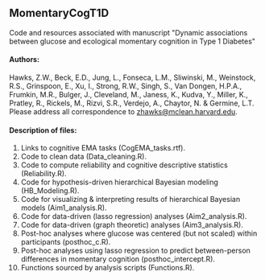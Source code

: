 ## MomentaryCogT1D
Code and resources associated with manuscript "Dynamic associations between glucose and ecological momentary cognition in Type 1 Diabetes" 

#### Authors:  

Hawks, Z.W., Beck, E.D., Jung, L., Fonseca, L.M., Sliwinski, M., Weinstock, R.S., Grinspoon, E., Xu, I., Strong, R.W., Singh, S., Van Dongen, H.P.A., Frumkin, M.R., Bulger, J., Cleveland, M., Janess, K., Kudva, Y., Miller, K., Pratley, R., Rickels, M., Rizvi, S.R., Verdejo, A., Chaytor, N. & Germine, L.T. Please address all correspondence to zhawks@mclean.harvard.edu.

#### Description of files:

1. Links to cognitive EMA tasks (CogEMA_tasks.rtf).  
2. Code to clean data (Data_cleaning.R).  
3. Code to compute reliability and cognitive descriptive statistics (Reliability.R).  
4. Code for hypothesis-driven hierarchical Bayesian modeling (HB_Modeling.R).  
5. Code for visualizing & interpreting results of hierarchical Bayesian models (Aim1_analysis.R).
6. Code for data-driven (lasso regression) analyses (Aim2_analysis.R).
7. Code for data-driven (graph theoretic) analyses (Aim3_analysis.R). 
8. Post-hoc analyses where glucose was centered (but not scaled) within participants (posthoc_c.R). 
9. Post-hoc analyses using lasso regression to predict between-person differences in momentary cognition (posthoc_intercept.R).  
10. Functions sourced by analysis scripts (Functions.R).  


